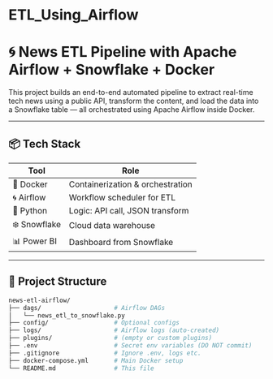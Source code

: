 # ETL_Using_Airflow

# 🌀 News ETL Pipeline with Apache Airflow + Snowflake + Docker

This project builds an end-to-end automated pipeline to extract real-time tech news using a public API, transform the content, and load the data into a Snowflake table — all orchestrated using Apache Airflow inside Docker.

---

## 📦 Tech Stack

| Tool        | Role                          |
|-------------|-------------------------------|
| 🐳 Docker    | Containerization & orchestration |
| 🌀 Airflow   | Workflow scheduler for ETL     |
| 🐍 Python    | Logic: API call, JSON transform |
| ❄️ Snowflake | Cloud data warehouse           |
| 📊 Power BI  | Dashboard from Snowflake       |

---

## 🧱 Project Structure

```bash
news-etl-airflow/
├── dags/                    # Airflow DAGs
│   └── news_etl_to_snowflake.py
├── config/                  # Optional configs
├── logs/                    # Airflow logs (auto-created)
├── plugins/                 # (empty or custom plugins)
├── .env                     # Secret env variables (DO NOT commit)
├── .gitignore               # Ignore .env, logs etc.
├── docker-compose.yml       # Main Docker setup
└── README.md                # This file

